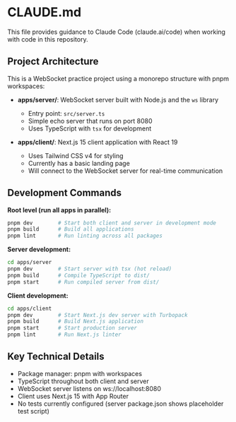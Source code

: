 # CLAUDE.md

This file provides guidance to Claude Code (claude.ai/code) when working with code in this repository.

## Project Architecture

This is a WebSocket practice project using a monorepo structure with pnpm workspaces:

- **apps/server/**: WebSocket server built with Node.js and the `ws` library
  - Entry point: `src/server.ts`
  - Simple echo server that runs on port 8080
  - Uses TypeScript with `tsx` for development

- **apps/client/**: Next.js 15 client application with React 19
  - Uses Tailwind CSS v4 for styling
  - Currently has a basic landing page
  - Will connect to the WebSocket server for real-time communication

## Development Commands

**Root level (run all apps in parallel):**
```bash
pnpm dev        # Start both client and server in development mode
pnpm build      # Build all applications
pnpm lint       # Run linting across all packages
```

**Server development:**
```bash
cd apps/server
pnpm dev        # Start server with tsx (hot reload)
pnpm build      # Compile TypeScript to dist/
pnpm start      # Run compiled server from dist/
```

**Client development:**
```bash
cd apps/client
pnpm dev        # Start Next.js dev server with Turbopack
pnpm build      # Build Next.js application
pnpm start      # Start production server
pnpm lint       # Run Next.js linter
```

## Key Technical Details

- Package manager: pnpm with workspaces
- TypeScript throughout both client and server
- WebSocket server listens on ws://localhost:8080
- Client uses Next.js 15 with App Router
- No tests currently configured (server package.json shows placeholder test script)